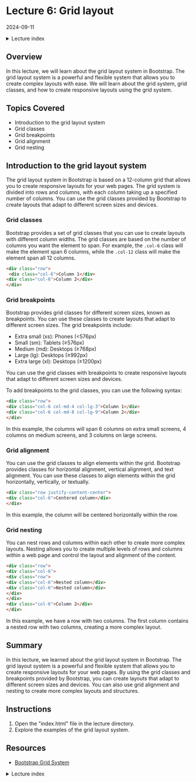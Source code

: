 # Lecture 6: Grid layout
2024-09-11

<!--html_preserve--><details>
  <summary>Lecture index</summary>

- [Lecture 1: Introduction and Setup of Bootstrap 5](/lectures/lecture_01/lecture_01.md)
- [Lecture 2: Typography and Colors](/lectures/lecture_02/lecture_02.md)
- [Lecture 3: Buttons](/lectures/lecture_03/lecture_03.md)
- [Lecture 4: Utility Classes](/lectures/lecture_04/lecture_04.md)
- [Lecture 5: Containers](/lectures/lecture_05/lecture_05.md)
- [Lecture 6: Grid Layout](/lectures/lecture_06/lecture_06.md)
- [Lecture 7: Navbars and Forms](/lectures/lecture_07/lecture_07.md)
- [Lecture 8: Cards](/lectures/lecture_08/lecture_08.md)
- [Lecture 9: Accordions](/lectures/lecture_09/lecture_09.md)
- [Lecture 10: List Groups](/lectures/lecture_10/lecture_10.md)
- [Lecture 11: Icons](/lectures/lecture_11/lecture_11.md)
- [Lecture 12: Tooltips and Popovers](/lectures/lecture_12/lecture_12.md)
- [Lecture 13: Modals and Offcanvas](/lectures/lecture_13/lecture_13.md)
- [Lecture 14: Tabs and Pills](/lectures/lecture_14/lecture_14.md)

</details><!--/html_preserve-->


## Overview

In this lecture, we will learn about the grid layout system in Bootstrap. The
grid layout system is a powerful and flexible system that allows you to
create complex layouts with ease. We will learn about the grid system, grid
classes, and how to create responsive layouts using the grid system.

## Topics Covered

- Introduction to the grid layout system
- Grid classes
- Grid breakpoints
- Grid alignment
- Grid nesting

## Introduction to the grid layout system

The grid layout system in Bootstrap is based on a 12-column grid that allows
you to create responsive layouts for your web pages. The grid system is
divided into rows and columns, with each column taking up a specified number
of columns. You can use the grid classes provided by Bootstrap to create
layouts that adapt to different screen sizes and devices.

### Grid classes

Bootstrap provides a set of grid classes that you can use to create layouts
with different column widths. The grid classes are based on the number of
columns you want the element to span. For example, the `.col-6` class will
make the element span 6 columns, while the `.col-12` class will make the
element span all 12 columns.

```html
<div class="row">
 <div class="col-6">Column 1</div>
<div class="col-6">Column 2</div>
</div>
```

### Grid breakpoints

Bootstrap provides grid classes for different screen sizes, known as
breakpoints. You can use these classes to create layouts that adapt to
different screen sizes. The grid breakpoints include:

- Extra small (xs): Phones (<576px)
- Small (sm): Tablets (≥576px)
- Medium (md): Desktops (≥768px)
- Large (lg): Desktops (≥992px)
- Extra large (xl): Desktops (≥1200px)

You can use the grid classes with breakpoints to create responsive layouts
that adapt to different screen sizes and devices.

To add breakpoints to the grid classes, you can use the following syntax:

```html
<div class="row">
<div class="col-6 col-md-4 col-lg-3">Column 1</div>
<div class="col-6 col-md-8 col-lg-9">Column 2</div>
</div>
```

In this example, the columns will span 6 columns on extra small screens, 4
columns on medium screens, and 3 columns on large screens.

### Grid alignment

You can use the grid classes to align elements within the grid. Bootstrap
provides classes for horizontal alignment, vertical alignment, and text
alignment. You can use these classes to align elements within the grid
horizontally, vertically, or textually.

```html
<div class="row justify-content-center">
<div class="col-6">Centered column</div>
</div>
```

In this example, the column will be centered horizontally within the row.

### Grid nesting

You can nest rows and columns within each other to create more complex
layouts. Nesting allows you to create multiple levels of rows and columns
within a web page and control the layout and alignment of the content.

```html
<div class="row">
<div class="col-6">
<div class="row">
<div class="col-6">Nested column</div>
<div class="col-6">Nested column</div>
</div>
</div>
<div class="col-6">Column 2</div>
</div>
```

In this example, we have a row with two columns. The first column contains a
nested row with two columns, creating a more complex layout.

## Summary

In this lecture, we learned about the grid layout system in Bootstrap. The
grid layout system is a powerful and flexible system that allows you to create
responsive layouts for your web pages. By using the grid classes and
breakpoints provided by Bootstrap, you can create layouts that adapt to
different screen sizes and devices. You can also use grid alignment and
nesting to create more complex layouts and structures.


## Instructions

1. Open the "index.html" file in the lecture directory.
1. Explore the examples of the grid layout system.

## Resources

- [Bootstrap Grid System](https://getbootstrap.com/docs/4.5/layout/grid/)



<!--html_preserve--><details>
  <summary>Lecture index</summary>

- [Lecture 1: Introduction and Setup of Bootstrap 5](/lectures/lecture_01/lecture_01.md)
- [Lecture 2: Typography and Colors](/lectures/lecture_02/lecture_02.md)
- [Lecture 3: Buttons](/lectures/lecture_03/lecture_03.md)
- [Lecture 4: Utility Classes](/lectures/lecture_04/lecture_04.md)
- [Lecture 5: Containers](/lectures/lecture_05/lecture_05.md)
- [Lecture 6: Grid Layout](/lectures/lecture_06/lecture_06.md)
- [Lecture 7: Navbars and Forms](/lectures/lecture_07/lecture_07.md)
- [Lecture 8: Cards](/lectures/lecture_08/lecture_08.md)
- [Lecture 9: Accordions](/lectures/lecture_09/lecture_09.md)
- [Lecture 10: List Groups](/lectures/lecture_10/lecture_10.md)
- [Lecture 11: Icons](/lectures/lecture_11/lecture_11.md)
- [Lecture 12: Tooltips and Popovers](/lectures/lecture_12/lecture_12.md)
- [Lecture 13: Modals and Offcanvas](/lectures/lecture_13/lecture_13.md)
- [Lecture 14: Tabs and Pills](/lectures/lecture_14/lecture_14.md)

</details><!--/html_preserve-->

